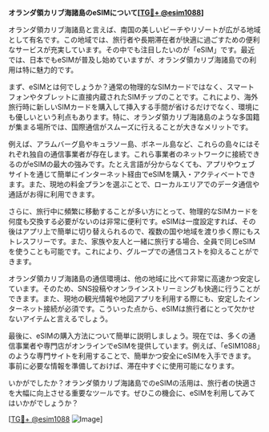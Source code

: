 **オランダ領カリブ海諸島のeSIMについて[[TG💪+ @esim1088](https://t.me/s/esim1088)]**

オランダ領カリブ海諸島と言えば、南国の美しいビーチやリゾートが広がる地域として有名です。この地域では、旅行者や長期滞在者が快適に過ごすための便利なサービスが充実しています。その中でも注目したいのが「eSIM」です。最近では、日本でもeSIMが普及し始めていますが、オランダ領カリブ海諸島での利用は特に魅力的です。

まず、eSIMとは何でしょうか？通常の物理的なSIMカードではなく、スマートフォンやタブレットに直接内蔵されたSIMチップのことです。これにより、海外旅行時に新しいSIMカードを購入して挿入する手間が省けるだけでなく、環境にも優しいという利点もあります。特に、オランダ領カリブ海諸島のような多国籍が集まる場所では、国際通信がスムーズに行えることが大きなメリットです。

例えば、アラムバーグ島やキュラソー島、ボネール島など、これらの島々にはそれぞれ独自の通信事業者が存在します。これら事業者のネットワークに接続できるのがeSIMの最大の強みです。たとえ言語が分からなくても、アプリやウェブサイトを通じて簡単にインターネット経由でeSIMを購入・アクティベートできます。また、現地の料金プランを選ぶことで、ローカルエリアでのデータ通信や通話がお得に利用できます。

さらに、旅行中に頻繁に移動することが多い方にとって、物理的なSIMカードを何度も交換する必要がないのは非常に便利です。eSIMは一度設定すれば、その後はアプリ上で簡単に切り替えられるので、複数の国や地域を渡り歩く際にもストレスフリーです。また、家族や友人と一緒に旅行する場合、全員で同じeSIMを使うことも可能です。これにより、グループでの通信コストを抑えることができます。

オランダ領カリブ海諸島の通信環境は、他の地域に比べて非常に高速かつ安定しています。そのため、SNS投稿やオンラインストリーミングも快適に行うことができます。また、現地の観光情報や地図アプリを利用する際にも、安定したインターネット接続が必須です。こういった点から、eSIMは旅行者にとって欠かせないアイテムと言えるでしょう。

最後に、eSIMの購入方法について簡単に説明しましょう。現在では、多くの通信事業者や専門店がオンラインでeSIMを提供しています。例えば、「eSIM1088」のような専門サイトを利用することで、簡単かつ安全にeSIMを入手できます。事前に必要な情報を準備しておけば、滞在中すぐに使用可能になります。

いかがでしたか？オランダ領カリブ海諸島でのeSIMの活用は、旅行者の快適さを大幅に向上させる重要なツールです。ぜひこの機会に、eSIMを利用してみてはいかがでしょうか？

[[TG💪+ @esim1088](https://t.me/s/esim1088) ![Image](https://i.postimg.cc/Y0z9fWf4/image.png)]